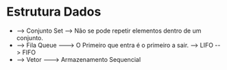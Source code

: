 # Estrutura Dados

- --> Conjunto Set --> Não se pode repetir elementos dentro de um conjunto.
- --> Fila Queue ---> O Primeiro que entra é o primeiro a sair. --> LIFO --> FIFO
- --> Vetor ---> Armazenamento Sequencial
